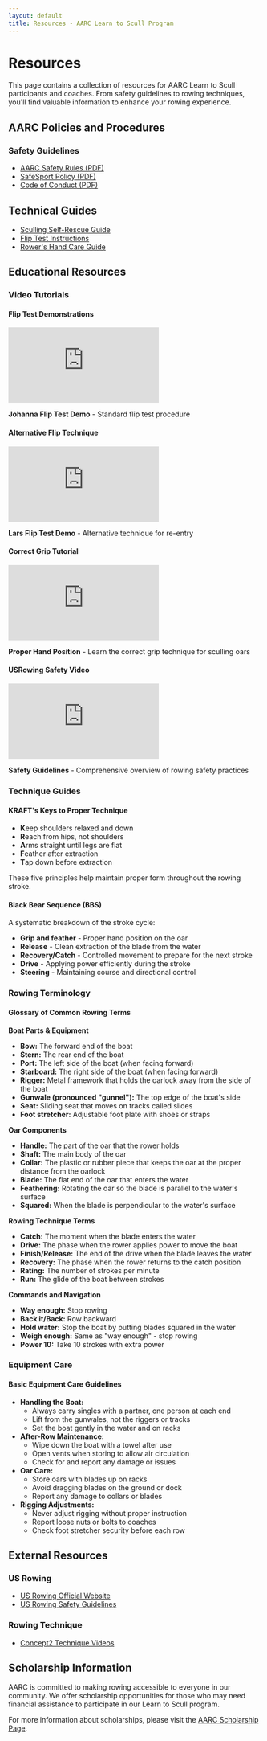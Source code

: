 ```yaml
---
layout: default
title: Resources - AARC Learn to Scull Program
---
```


# Resources

<div class="team-intro">
  <p>This page contains a collection of resources for AARC Learn to Scull participants and coaches. From safety guidelines to rowing techniques, you'll find valuable information to enhance your rowing experience.</p>
</div>

## AARC Policies and Procedures

### Safety Guidelines
- [AARC Safety Rules (PDF)](/assets/pdf/AARC_Safety_Rules.pdf)
- [SafeSport Policy (PDF)](/assets/pdf/AARCSafeSport_2015-01-18.pdf)
- [Code of Conduct (PDF)](/assets/pdf/AARC_Code_of_Conduct_2025-02-26.pdf)

## Technical Guides
- [Sculling Self-Rescue Guide](/src/Sculling_Self_Rescue_Guide.md)
- [Flip Test Instructions](/src/AARC_Flip_Test_Instructions_20240803.md)
- [Rower's Hand Care Guide](/src/Rowers_Hand_Blister_Treatment.md)

## Educational Resources

### Video Tutorials

<div class="two-col-grid">
  <div>
    <h4>Flip Test Demonstrations</h4>
    <div class="video-container">
      <iframe src="https://www.youtube.com/embed/lznN4_uCz9c" frameborder="0" allow="accelerometer; autoplay; clipboard-write; encrypted-media; gyroscope; picture-in-picture" allowfullscreen></iframe>
    </div>
    <p><strong>Johanna Flip Test Demo</strong> - Standard flip test procedure</p>
  </div>
  
  <div>
    <h4>Alternative Flip Technique</h4>
    <div class="video-container">
      <iframe src="https://www.youtube.com/embed/bfJR2K18GZo" frameborder="0" allow="accelerometer; autoplay; clipboard-write; encrypted-media; gyroscope; picture-in-picture" allowfullscreen></iframe>
    </div>
    <p><strong>Lars Flip Test Demo</strong> - Alternative technique for re-entry</p>
  </div>
</div>

<div class="two-col-grid">
  <div>
    <h4>Correct Grip Tutorial</h4>
    <div class="video-container">
      <iframe src="https://www.youtube.com/embed/UIDwzwSsXtI" frameborder="0" allow="accelerometer; autoplay; clipboard-write; encrypted-media; gyroscope; picture-in-picture" allowfullscreen></iframe>
    </div>
    <p><strong>Proper Hand Position</strong> - Learn the correct grip technique for sculling oars</p>
  </div>
  
  <div>
    <h4>USRowing Safety Video</h4>
    <div class="video-container">
      <iframe src="https://www.youtube.com/embed/Rx5SUe_RdgQ" frameborder="0" allow="accelerometer; autoplay; clipboard-write; encrypted-media; gyroscope; picture-in-picture" allowfullscreen></iframe>
    </div>
    <p><strong>Safety Guidelines</strong> - Comprehensive overview of rowing safety practices</p>
  </div>
</div>

### Technique Guides

<div class="two-col-grid">
  <div class="info-box note">
    <h4>KRAFT's Keys to Proper Technique</h4>
    <ul>
      <li><strong>K</strong>eep shoulders relaxed and down</li>
      <li><strong>R</strong>each from hips, not shoulders</li>
      <li><strong>A</strong>rms straight until legs are flat</li>
      <li><strong>F</strong>eather after extraction</li>
      <li><strong>T</strong>ap down before extraction</li>
    </ul>
    <p>These five principles help maintain proper form throughout the rowing stroke.</p>
  </div>
  
  <div class="info-box tip">
    <h4>Black Bear Sequence (BBS)</h4>
    <p>A systematic breakdown of the stroke cycle:</p>
    <ul>
      <li><strong>Grip and feather</strong> - Proper hand position on the oar</li>
      <li><strong>Release</strong> - Clean extraction of the blade from the water</li>
      <li><strong>Recovery/Catch</strong> - Controlled movement to prepare for the next stroke</li>
      <li><strong>Drive</strong> - Applying power efficiently during the stroke</li>
      <li><strong>Steering</strong> - Maintaining course and directional control</li>
    </ul>
  </div>
</div>

### Rowing Terminology

<div class="info-box">
  <h4>Glossary of Common Rowing Terms</h4>
  
  <p><strong>Boat Parts & Equipment</strong></p>
  <ul>
    <li><strong>Bow:</strong> The forward end of the boat</li>
    <li><strong>Stern:</strong> The rear end of the boat</li>
    <li><strong>Port:</strong> The left side of the boat (when facing forward)</li>
    <li><strong>Starboard:</strong> The right side of the boat (when facing forward)</li>
    <li><strong>Rigger:</strong> Metal framework that holds the oarlock away from the side of the boat</li>
    <li><strong>Gunwale (pronounced "gunnel"):</strong> The top edge of the boat's side</li>
    <li><strong>Seat:</strong> Sliding seat that moves on tracks called slides</li>
    <li><strong>Foot stretcher:</strong> Adjustable foot plate with shoes or straps</li>
  </ul>
  
  <p><strong>Oar Components</strong></p>
  <ul>
    <li><strong>Handle:</strong> The part of the oar that the rower holds</li>
    <li><strong>Shaft:</strong> The main body of the oar</li>
    <li><strong>Collar:</strong> The plastic or rubber piece that keeps the oar at the proper distance from the oarlock</li>
    <li><strong>Blade:</strong> The flat end of the oar that enters the water</li>
    <li><strong>Feathering:</strong> Rotating the oar so the blade is parallel to the water's surface</li>
    <li><strong>Squared:</strong> When the blade is perpendicular to the water's surface</li>
  </ul>
  
  <p><strong>Rowing Technique Terms</strong></p>
  <ul>
    <li><strong>Catch:</strong> The moment when the blade enters the water</li>
    <li><strong>Drive:</strong> The phase when the rower applies power to move the boat</li>
    <li><strong>Finish/Release:</strong> The end of the drive when the blade leaves the water</li>
    <li><strong>Recovery:</strong> The phase when the rower returns to the catch position</li>
    <li><strong>Rating:</strong> The number of strokes per minute</li>
    <li><strong>Run:</strong> The glide of the boat between strokes</li>
  </ul>
  
  <p><strong>Commands and Navigation</strong></p>
  <ul>
    <li><strong>Way enough:</strong> Stop rowing</li>
    <li><strong>Back it/Back:</strong> Row backward</li>
    <li><strong>Hold water:</strong> Stop the boat by putting blades squared in the water</li>
    <li><strong>Weigh enough:</strong> Same as "way enough" - stop rowing</li>
    <li><strong>Power 10:</strong> Take 10 strokes with extra power</li>
  </ul>
</div>

### Equipment Care

<div class="info-box tip">
  <h4>Basic Equipment Care Guidelines</h4>
  <ul>
    <li><strong>Handling the Boat:</strong>
      <ul>
        <li>Always carry singles with a partner, one person at each end</li>
        <li>Lift from the gunwales, not the riggers or tracks</li>
        <li>Set the boat gently in the water and on racks</li>
      </ul>
    </li>
    <li><strong>After-Row Maintenance:</strong>
      <ul>
        <li>Wipe down the boat with a towel after use</li>
        <li>Open vents when storing to allow air circulation</li>
        <li>Check for and report any damage or issues</li>
      </ul>
    </li>
    <li><strong>Oar Care:</strong>
      <ul>
        <li>Store oars with blades up on racks</li>
        <li>Avoid dragging blades on the ground or dock</li>
        <li>Report any damage to collars or blades</li>
      </ul>
    </li>
    <li><strong>Rigging Adjustments:</strong>
      <ul>
        <li>Never adjust rigging without proper instruction</li>
        <li>Report loose nuts or bolts to coaches</li>
        <li>Check foot stretcher security before each row</li>
      </ul>
    </li>
  </ul>
</div>

## External Resources

### US Rowing
- [US Rowing Official Website](https://usrowing.org)
- [US Rowing Safety Guidelines](https://usrowing.org/sports/2016/6/19/1134_132107028574772912.aspx)

### Rowing Technique
- [Concept2 Technique Videos](https://www.concept2.com/indoor-rowers/training/technique-videos)

## Scholarship Information

AARC is committed to making rowing accessible to everyone in our community. We offer scholarship opportunities for those who may need financial assistance to participate in our Learn to Scull program.

For more information about scholarships, please visit the [AARC Scholarship Page](https://aarc.clubexpress.com/content.aspx?page_id=22&club_id=757878&module_id=153833).
